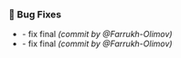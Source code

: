 ### :bug: Bug Fixes
- [](https://github.com/Farrukh-Olimov/Project-Python/commit/07dd7a7e51dfcfaf54f02bfdf5311a47aed653c7) - fix final *(commit by @Farrukh-Olimov)*
- [](https://github.com/Farrukh-Olimov/Project-Python/commit/b1ca146d68e246b9dce99882ac38e0b7176306ff) - fix final *(commit by @Farrukh-Olimov)*

